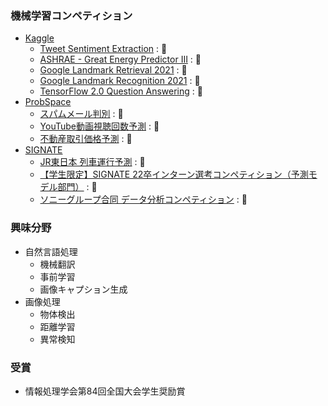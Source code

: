 ### 機械学習コンペティション  
* [Kaggle](https://www.kaggle.com/ryoya0902/competitions)
	* [Tweet Sentiment Extraction](https://www.kaggle.com/competitions/tweet-sentiment-extraction) : 🥈  
	* [ASHRAE - Great Energy Predictor III](https://www.kaggle.com/competitions/ashrae-energy-prediction) : 🥈 
	* [Google Landmark Retrieval 2021](https://www.kaggle.com/competitions/landmark-retrieval-2021) : 🥈  
	* [Google Landmark Recognition 2021](https://www.kaggle.com/competitions/landmark-recognition-2021) : 🥈
	* [TensorFlow 2.0 Question Answering](https://www.kaggle.com/competitions/tensorflow2-question-answering) : 🥉
* [ProbSpace](https://comp.probspace.com/users/ryoya/0)
	* [スパムメール判別](https://comp.probspace.com/competitions/spam_mail) : 🥇　
	* [YouTube動画視聴回数予測](https://comp.probspace.com/competitions/youtube-view-count) : 🥈
	* [不動産取引価格予測](https://comp.probspace.com/competitions/real_estate_2020) : 🥈
* [SIGNATE](https://signate.jp/users/57842)
	* [JR東日本 列車運行予測](https://signate.jp/competitions/363) : 🥈
	* [【学生限定】SIGNATE 22卒インターン選考コンペティション（予測モデル部門）](https://signate.jp/competitions/411) : 🥈
	* [ソニーグループ合同 データ分析コンペティション](https://signate.jp/competitions/624) : 🥉
### 興味分野    
* 自然言語処理
	* 機械翻訳 
 	* 事前学習
  	* 画像キャプション生成
* 画像処理
	* 物体検出
 	* 距離学習
 	* 異常検知  
### 受賞    
* 情報処理学会第84回全国大会学生奨励賞
